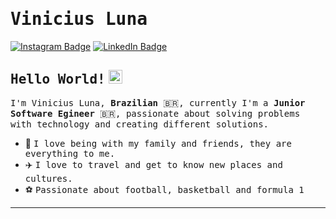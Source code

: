 # <samp>Vinicius Luna</samp>

[![Instagram Badge](https://img.shields.io/badge/Instagram-%23E4405F.svg?&style=flat-square&logo=instagram&logoColor=white&color=071A2C&link=https://www.instagram.com/vinicin.ts)](https://www.instagram.com/vinicin.ts)
[![LinkedIn Badge](https://img.shields.io/badge/LinkedIn-%23E4405F.svg?&style=flat-square&logo=linkedin&logoColor=white&color=071A2C&link=https://www.linkedin.com/in/vinicius-luna-3a013222b/)]([https://www.linkedin.com/in/mupezzuol/](https://www.linkedin.com/in/vinicius-luna-3a013222b/))

## <samp>Hello World!</samp> <img src="https://github.com/mupezzuol/mupezzuol/blob/master/assets/earth.gif" width="22px" height="22px">

<samp>I'm Vinicius Luna, __Brazilian__ 🇧🇷, currently I'm a __Junior Software Egineer__ 🇧🇷, passionate about solving problems with technology and creating different solutions.

- 🏡&nbsp;<samp>I love being with my family and friends, they are everything to me.</samp>
- ✈️&nbsp;<samp>I love to travel and get to know new places and cultures.</samp>
- ⚽&nbsp;<samp>Passionate about football, basketball and formula 1</samp>

---
